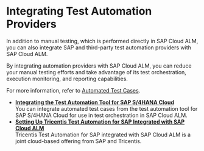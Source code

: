 <!-- loio82b04bb9b0df420aada0cd38925a6354 -->

# Integrating Test Automation Providers

In addition to manual testing, which is performed directly in SAP Cloud ALM, you can also integrate SAP and third-party test automation providers with SAP Cloud ALM.

By integrating automation providers with SAP Cloud ALM, you can reduce your manual testing efforts and take advantage of its test orchestration, execution monitoring, and reporting capabilities.

For more information, refer to [Automated Test Cases](https://help.sap.com/docs/cloud-alm/applicationhelp/automated-test-cases).

-   **[Integrating the Test Automation Tool for SAP S/4HANA Cloud](integrating-the-test-automation-tool-for-sap-s-4hana-cloud-0712254.md "You can integrate automated test cases from the test automation tool for SAP S/4HANA
		Cloud for use in test orchestration in SAP Cloud ALM.")**  
You can integrate automated test cases from the test automation tool for SAP S/4HANA Cloud for use in test orchestration in SAP Cloud ALM.
-   **[Setting Up Tricentis Test Automation for SAP Integrated with SAP Cloud ALM](setting-up-tricentis-test-automation-for-sap-integrated-with-sap-cloud-alm-2bddb58.md "Tricentis Test Automation for SAP integrated with SAP Cloud ALM is a joint cloud-based
		offering from SAP and Tricentis.")**  
Tricentis Test Automation for SAP integrated with SAP Cloud ALM is a joint cloud-based offering from SAP and Tricentis.

